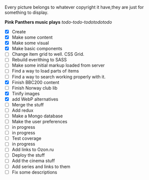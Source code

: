 Every picture belongs to whatever copyright it have,they are just for something to display.


**Pink Panthers music plays**
_todo-todo-todotodotodo_

- [X] Create
- [X] Make some content
- [X] Make some visual
- [X] Make basic components
- [ ] Change item grid to well. CSS Grid.
- [ ] Rebuild everithing to SASS
- [ ] Make some initial markup loaded from server
- [ ] Find a way to load parts of items
- [ ] Find a way to search working properly with it.
- [X] Finish BBC200 content
- [ ] Finish Norway club lib
- [X] Tinify images
- [X] add WebP alternatives
- [ ] Merge the stuff
- [ ] Add redux
- [ ] Make a Mongo database
- [ ] Make the user preferences
- [ ] in progress
- [ ] in progress
- [ ] Test coverage
- [ ] in progress
- [ ] Add links to Ozon.ru
- [ ] Deploy the stuff
- [ ] Add the cinema stuff
- [ ] Add series and links to them
- [ ] Fix some descriptions
